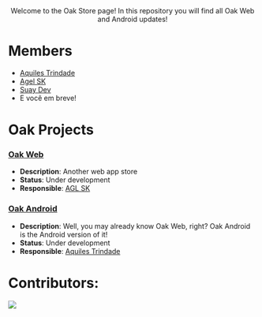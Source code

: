 <div align="center">
   Welcome to the Oak Store page!
   In this repository you will find all Oak Web and Android updates!
</div>

# Members

- [Aquiles Trindade](https://github.com/aquilesTrindade)
- [Agel SK](https://github.com/aglsk)
- [Suay Dev](https://github.com/devsuay)
- E você em breve!

# Oak Projects

### [Oak Web](https://github.com/Oak-Store/Oak-Web)
- **Description**: Another web app store
- **Status**: Under development 
- **Responsible**: [AGL SK](https://github.com/aglsk)

### [Oak Android](https://github.com/Oak-Store/Oak-Android)
- **Description**: Well, you may already know Oak Web, right? Oak Android is the Android version of it!
- **Status**: Under development 
- **Responsible**: [Aquiles Trindade](https://github.com/aquilesTrindade)

# Contributors:

<a href="https://github.com/Oak-Store/Oak-Web/graphs/contributors">
  <img src="https://contrib.rocks/image?repo=Oak-Store/Oak-Web" />
</a>
